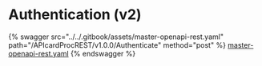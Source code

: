 # Authentication (v2)

{% swagger src="../../.gitbook/assets/master-openapi-rest.yaml" path="/APIcardProcREST/v1.0.0/Authenticate" method="post" %}
[master-openapi-rest.yaml](../../.gitbook/assets/master-openapi-rest.yaml)
{% endswagger %}

